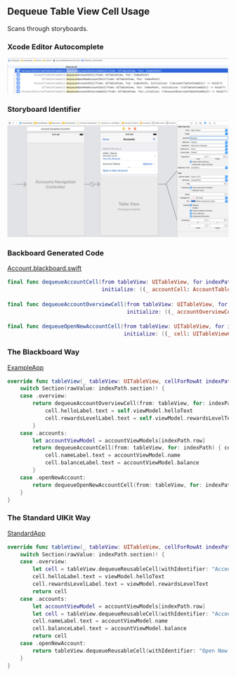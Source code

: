 ## Dequeue Table View Cell Usage

Scans through storyboards.

### Xcode Editor Autocomplete

![Autocomplete Dequeue Table View Cell](Images/AutocompleteDequeueTableViewCell.png)

### Storyboard Identifier

![Account Table View Cell](Images/StoryboardAccountTableViewCell.png)

### Backboard Generated Code

[Account.blackboard.swift](/ExampleApp/Source/Generated/Account.blackboard.swift)

```swift
final func dequeueAccountCell(from tableView: UITableView, for indexPath: IndexPath,
                              initialize: ((_ accountCell: AccountTableViewCell) -> Void)? = nil) -> AccountTableViewCell

final func dequeueAccountOverviewCell(from tableView: UITableView, for indexPath: IndexPath,
                                      initialize: ((_ accountOverviewCell: AccountOverviewTableViewCell) -> Void)? = nil) -> AccountOverviewTableViewCell

final func dequeueOpenNewAccountCell(from tableView: UITableView, for indexPath: IndexPath,
                                     initialize: ((_ cell: UITableViewCell) -> Void)? = nil) -> UITableViewCell
```

### The Blackboard Way

[ExampleApp](/ExampleApp/Source/AccountsTableViewController.swift#L67)
```swift
override func tableView(_ tableView: UITableView, cellForRowAt indexPath: IndexPath) -> UITableViewCell {
    switch Section(rawValue: indexPath.section)! {
    case .overview:
        return dequeueAccountOverviewCell(from: tableView, for: indexPath) { cell in
            cell.helloLabel.text = self.viewModel.helloText
            cell.rewardsLevelLabel.text = self.viewModel.rewardsLevelText
        }
    case .accounts:
        let accountViewModel = accountViewModels[indexPath.row]
        return dequeueAccountCell(from: tableView, for: indexPath) { cell in
            cell.nameLabel.text = accountViewModel.name
            cell.balanceLabel.text = accountViewModel.balance
        }
    case .openNewAccount:
        return dequeueOpenNewAccountCell(from: tableView, for: indexPath)
    }
}
```

### The Standard UIKit Way

[StandardApp](/StandardApp/Source/AccountsTableViewController.swift#L82)
```swift
override func tableView(_ tableView: UITableView, cellForRowAt indexPath: IndexPath) -> UITableViewCell {
    switch Section(rawValue: indexPath.section)! {
    case .overview:
        let cell = tableView.dequeueReusableCell(withIdentifier: "Account Overview", for: indexPath) as! AccountOverviewTableViewCell
        cell.helloLabel.text = viewModel.helloText
        cell.rewardsLevelLabel.text = viewModel.rewardsLevelText
        return cell
    case .accounts:
        let accountViewModel = accountViewModels[indexPath.row]
        let cell = tableView.dequeueReusableCell(withIdentifier: "Account", for: indexPath) as! AccountTableViewCell
        cell.nameLabel.text = accountViewModel.name
        cell.balanceLabel.text = accountViewModel.balance
        return cell
    case .openNewAccount:
        return tableView.dequeueReusableCell(withIdentifier: "Open New Account", for: indexPath)
    }
}
```
